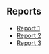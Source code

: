 ## Reports

- [Report 1](./reports/report-1.html)
- [Report 2](./reports/report-2.html)
- [Report 3](./reports/report-3.html)
